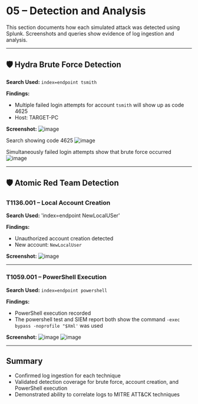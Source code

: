 # 05 – Detection and Analysis

This section documents how each simulated attack was detected using Splunk. Screenshots and queries show evidence of log ingestion and analysis.

---

## 🛡️ Hydra Brute Force Detection

**Search Used:**
`index=endpoint tsmith`

**Findings:**
- Multiple failed login attempts for account `tsmith` will show up as code 4625
- Host: TARGET-PC 

**Screenshot:**
![image](https://github.com/user-attachments/assets/3a130b4e-3364-4c9a-b22f-3db552263416)

Search showing code 4625
![image](https://github.com/user-attachments/assets/5b7c258b-6fa4-401f-8b76-58b6d99b4155)

Simultaneously failed login attempts show that brute force occurred
![image](https://github.com/user-attachments/assets/a239a448-8a77-4a95-8079-746c30f4713e)


---

## 🛡️ Atomic Red Team Detection

### T1136.001 – Local Account Creation

**Search Used:**
'index=endpoint NewLocalUSer'

**Findings:**
- Unauthorized account creation detected
- New account: `NewLocalUser`

**Screenshot:**
![image](https://github.com/user-attachments/assets/a4600554-022b-44f3-9401-f1198be755d1)

---

### T1059.001 – PowerShell Execution

**Search Used:**
`index=endpoint powershell`

**Findings:**
- PowerShell execution recorded
- The powershell test and SIEM report both show the command `-exec bypass -noprofile "$Xml'` was used

**Screenshot:**
![image](https://github.com/user-attachments/assets/92a4d0ea-30b3-477c-94b2-a142351ed463)
![image](https://github.com/user-attachments/assets/91fc70a4-6d9d-49b7-b0e6-105da63b7b4e)


---

## Summary

- Confirmed log ingestion for each technique
- Validated detection coverage for brute force, account creation, and PowerShell execution
- Demonstrated ability to correlate logs to MITRE ATT&CK techniques

